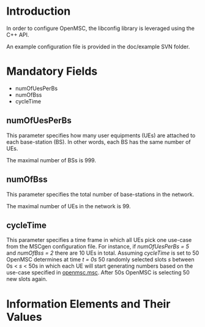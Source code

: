 

# Introduction #
In order to configure OpenMSC, the libconfig library is leveraged using the C++ API.

An example configuration file is provided in the doc/example SVN folder.

# Mandatory Fields #

  * numOfUesPerBs
  * numOfBss
  * cycleTime

## numOfUesPerBs ##
This parameter specifies how many user equipments (UEs) are attached to each base-station (BS). In other words, each BS has the same number of UEs.

The maximal number of BSs is 999.

## numOfBss ##
This parameter specifies the total number of base-stations in the network.

The maximal number of UEs in the network is 99.

## cycleTime ##
This parameter specifies a time frame in which all UEs pick one use-case from the MSCgen configuration file. For instance, if _numOfUesPerBs = 5_ and _numOfBss = 2_ there are 10 UEs in total. Assuming _cycleTime_ is set to 50 OpenMSC determines at time _t = 0s_ 50 randomly selected slots _s_ between 0s < _s_ < 50s in which each UE will start generating numbers based on the use-case specified in [openmsc.msc](Configuration_MSCgen_File_Convention.md). After 50s OpenMSC is selecting 50 new slots again.

# Information Elements and Their Values #